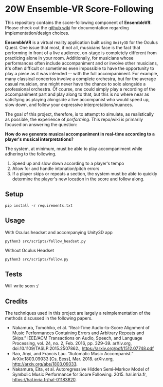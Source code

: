 # 20W Ensemble-VR Score-Following

This repository contains the score-following component of **EnsembleVR**. Please check out the [github wiki](https://github.com/dartmouth-cs98/20w-ensemble-vr-score-following/wiki) for documentation regarding implementation/design choices.

**EnsembleVR** is a virtual reality application built using `Unity3D` for the Oculus Quest. One issue that most, if not all, musicians face is the fact that performing in front of a live audience, on-stage is completely different from practicing alone in your room. Additionally, for musicians whose performances often include accompaniment and or involve other musicians, it's often difficult or sometimes even impossible to have the opportunity to play a piece as it was intended -- with the full accompaniment. For example, many classical concertos involve a complete orchestra, but for the average casual musician, one might never have the chance to solo alongside a professional orchestra. Of course, one could simply play a recording of the accompaniment part and play along to that, but this is no where near as satisfying as playing alongside a live accompanist who would speed up, slow down, and follow your expressive interpretations/nuances.

The goal of this project, therefore, is to attempt to simulate, as realistically as possible, the experience of _performing_. This repo/wiki is primarily focused on answering the question:

**How do we generate musical accompaniment in real-time according to a player's musical interpretations?**

The system, at minimum, must be able to play accompaniment while adhering to the following.
1. Speed up and slow down according to a player's tempo
2. Allow for and handle intonation/pitch errors 
3. If a player skips or repeats a section, the system must be able to quickly determine the player's new location in the score and follow along.

## Setup

```
pip install -r requirements.txt
```

## Usage

With Oculus headset and accompanying Unity3D app
```
python3 src/scripts/follow_headset.py
```

Without Oculus Headset
```
python3 src/scripts/follow.py
```

## Tests

Will write soon :/

## Credits

The techniques used in this project are largely a reimplementation of the methods discussed in the following papers.

* Nakamura, Tomohiko, et al. “Real-Time Audio-to-Score Alignment of Music Performances Containing Errors and Arbitrary Repeats and Skips.” IEEE/ACM Transactions on Audio, Speech, and Language Processing, vol. 24, no. 2, Feb. 2016, pp. 329–39. arXiv.org, doi:10.1109/TASLP.2015.2507862., https://arxiv.org/pdf/1512.07748.pdf
* Rao, Anyi, and Francis Lau. “Automatic Music Accompanist.” ArXiv:1803.09033 [Cs, Eess], Mar. 2018. arXiv.org, http://arxiv.org/abs/1803.09033.
* Nakamura, Eita, et al. Autoregressive Hidden Semi-Markov Model of Symbolic Music Performance for Score Following. 2015. hal.inria.fr, https://hal.inria.fr/hal-01183820.
